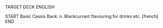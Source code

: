 TARGET DECK
ENGLISH

START
Basic
Cassis
Back: n. Blackcurrant flavouring for drinks etc. [french]
END

